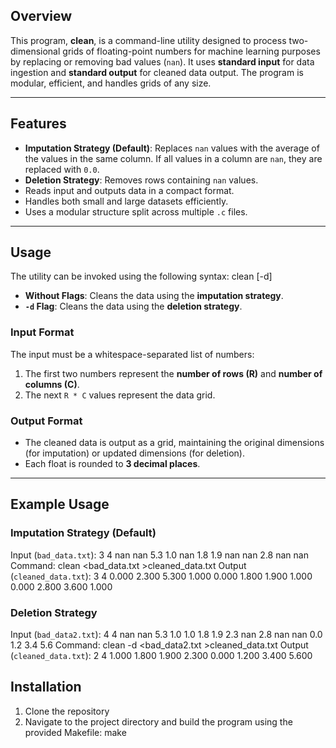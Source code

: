 ## Overview

This program, **clean**, is a command-line utility designed to process two-dimensional grids of floating-point numbers for machine learning purposes by replacing or removing bad values (`nan`). It uses **standard input** for data ingestion and **standard output** for cleaned data output. The program is modular, efficient, and handles grids of any size.

---

## Features

- **Imputation Strategy (Default)**: Replaces `nan` values with the average of the values in the same column. If all values in a column are `nan`, they are replaced with `0.0`.
- **Deletion Strategy**: Removes rows containing `nan` values.
- Reads input and outputs data in a compact format.
- Handles both small and large datasets efficiently.
- Uses a modular structure split across multiple `.c` files.

---

## Usage

The utility can be invoked using the following syntax:
clean [-d]

- **Without Flags**: Cleans the data using the **imputation strategy**.
- **`-d` Flag**: Cleans the data using the **deletion strategy**.

### Input Format

The input must be a whitespace-separated list of numbers:
1. The first two numbers represent the **number of rows (R)** and **number of columns (C)**.
2. The next `R * C` values represent the data grid.

### Output Format

- The cleaned data is output as a grid, maintaining the original dimensions (for imputation) or updated dimensions (for deletion).
- Each float is rounded to **3 decimal places**.

---

## Example Usage

### Imputation Strategy (Default)

Input (`bad_data.txt`): 3 4 nan nan 5.3 1.0 nan 1.8 1.9 nan nan 2.8 nan nan
Command: clean <bad_data.txt >cleaned_data.txt
Output (`cleaned_data.txt`): 3 4 0.000 2.300 5.300 1.000 0.000 1.800 1.900 1.000 0.000 2.800 3.600 1.000

### Deletion Strategy

Input (`bad_data2.txt`): 4 4 nan nan 5.3 1.0 1.0 1.8 1.9 2.3 nan 2.8 nan nan 0.0 1.2 3.4 5.6
Command: clean -d <bad_data2.txt >cleaned_data.txt
Output (`cleaned_data.txt`): 2 4 1.000 1.800 1.900 2.300 0.000 1.200 3.400 5.600

## Installation
1. Clone the repository
2. Navigate to the project directory and build the program using the provided Makefile:
make
